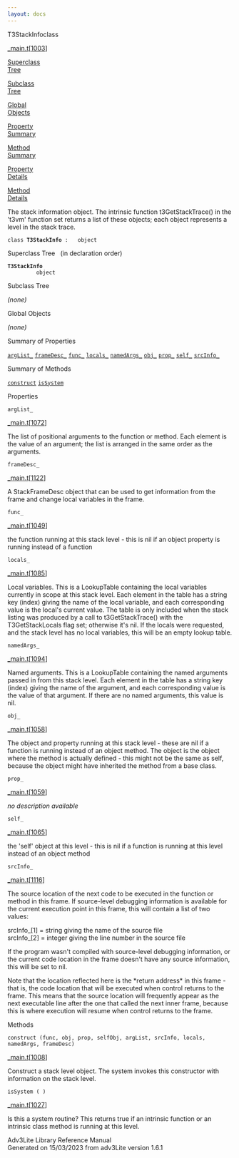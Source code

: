 ```yaml
---
layout: docs
---
```

<span class="title">T3StackInfo</span><span class="type">class</span>

[\_main.t](../file/_main.t.html)\[[1003](../source/_main.t.html#1003)\]

[Superclass  
Tree](#_SuperClassTree_)

[Subclass  
Tree](#_SubClassTree_)

[Global  
Objects](#_ObjectSummary_)

[Property  
Summary](#_PropSummary_)

[Method  
Summary](#_MethodSummary_)

[Property  
Details](#_Properties_)

[Method  
Details](#_Methods_)



The stack information object. The intrinsic function t3GetStackTrace()
in the 't3vm' function set returns a list of these objects; each object
represents a level in the stack trace.

`class `**`T3StackInfo`**` :   object`



<span id="_SuperClassTree_"></span>



<span class="hdln">Superclass Tree</span>   (in declaration order)



**`T3StackInfo`**  
`         object`  
<span id="_SubClassTree_"></span>



<span class="hdln">Subclass Tree</span>  



*(none)* <span id="_ObjectSummary_"></span>



<span class="hdln">Global Objects</span>  



*(none)* <span id="_PropSummary_"></span>



<span class="hdln">Summary of Properties</span>  



[`argList_`](#argList_) [`frameDesc_`](#frameDesc_) [`func_`](#func_) [`locals_`](#locals_) [`namedArgs_`](#namedArgs_) [`obj_`](#obj_) [`prop_`](#prop_) [`self_`](#self_) [`srcInfo_`](#srcInfo_)

<span id="_MethodSummary_"></span>



<span class="hdln">Summary of Methods</span>  



[`construct`](#construct) [`isSystem`](#isSystem)

<span id="_Properties_"></span>



<span class="hdln">Properties</span>  



<span id="argList_"></span>

`argList_`

[\_main.t](../file/_main.t.html)\[[1072](../source/_main.t.html#1072)\]



The list of positional arguments to the function or method. Each element
is the value of an argument; the list is arranged in the same order as
the arguments.



<span id="frameDesc_"></span>

`frameDesc_`

[\_main.t](../file/_main.t.html)\[[1122](../source/_main.t.html#1122)\]



A StackFrameDesc object that can be used to get information from the
frame and change local variables in the frame.



<span id="func_"></span>

`func_`

[\_main.t](../file/_main.t.html)\[[1049](../source/_main.t.html#1049)\]



the function running at this stack level - this is nil if an object
property is running instead of a function



<span id="locals_"></span>

`locals_`

[\_main.t](../file/_main.t.html)\[[1085](../source/_main.t.html#1085)\]



Local variables. This is a LookupTable containing the local variables
currently in scope at this stack level. Each element in the table has a
string key (index) giving the name of the local variable, and each
corresponding value is the local's current value. The table is only
included when the stack listing was produced by a call to
t3GetStackTrace() with the T3GetStackLocals flag set; otherwise it's
nil. If the locals were requested, and the stack level has no local
variables, this will be an empty lookup table.



<span id="namedArgs_"></span>

`namedArgs_`

[\_main.t](../file/_main.t.html)\[[1094](../source/_main.t.html#1094)\]



Named arguments. This is a LookupTable containing the named arguments
passed in from this stack level. Each element in the table has a string
key (index) giving the name of the argument, and each corresponding
value is the value of that argument. If there are no named arguments,
this value is nil.



<span id="obj_"></span>

`obj_`

[\_main.t](../file/_main.t.html)\[[1058](../source/_main.t.html#1058)\]



The object and property running at this stack level - these are nil if a
function is running instead of an object method. The object is the
object where the method is actually defined - this might not be the same
as self, because the object might have inherited the method from a base
class.



<span id="prop_"></span>

`prop_`

[\_main.t](../file/_main.t.html)\[[1059](../source/_main.t.html#1059)\]



*no description available*



<span id="self_"></span>

`self_`

[\_main.t](../file/_main.t.html)\[[1065](../source/_main.t.html#1065)\]



the 'self' object at this level - this is nil if a function is running
at this level instead of an object method



<span id="srcInfo_"></span>

`srcInfo_`

[\_main.t](../file/_main.t.html)\[[1116](../source/_main.t.html#1116)\]



The source location of the next code to be executed in the function or
method in this frame. If source-level debugging information is available
for the current execution point in this frame, this will contain a list
of two values:

srcInfo\_\[1\] = string giving the name of the source file  
srcInfo\_\[2\] = integer giving the line number in the source file

If the program wasn't compiled with source-level debugging information,
or the current code location in the frame doesn't have any source
information, this will be set to nil.

Note that the location reflected here is the \*return address\* in this
frame - that is, the code location that will be executed when control
returns to the frame. This means that the source location will
frequently appear as the next executable line after the one that called
the next inner frame, because this is where execution will resume when
control returns to the frame.



<span id="_Methods_"></span>



<span class="hdln">Methods</span>  



<span id="construct"></span>

`construct (func, obj, prop, selfObj, argList, srcInfo, locals, namedArgs, frameDesc)`

[\_main.t](../file/_main.t.html)\[[1008](../source/_main.t.html#1008)\]



Construct a stack level object. The system invokes this constructor with
information on the stack level.



<span id="isSystem"></span>

`isSystem ( )`

[\_main.t](../file/_main.t.html)\[[1027](../source/_main.t.html#1027)\]



Is this a system routine? This returns true if an intrinsic function or
an intrinsic class method is running at this level.





Adv3Lite Library Reference Manual  
Generated on 15/03/2023 from adv3Lite version 1.6.1


